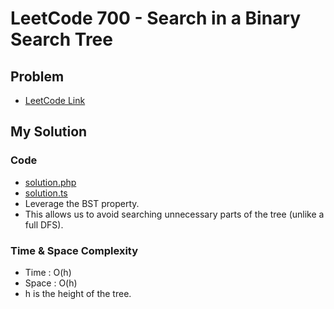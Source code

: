# LeetCode 700 - Search in a Binary Search Tree

## Problem  
- [LeetCode Link](https://leetcode.com/problems/search-in-a-binary-search-tree/)

## My Solution

### Code
- [solution.php](./solution.php)
- [solution.ts](./solution.ts)
- Leverage the BST property.
- This allows us to avoid searching unnecessary parts of the tree (unlike a full DFS).

### Time & Space Complexity
- Time  : O(h)
- Space : O(h)
- h is the height of the tree.
